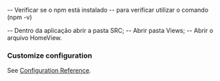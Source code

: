 -- Verificar se o npm está instalado
-- para verificar utilizar o comando (npm -v)
 
-- Dentro da aplicação abrir a pasta SRC;
-- Abrir pasta Views;
-- Abrir o arquivo HomeView. 
### Customize configuration
See [Configuration Reference](https://cli.vuejs.org/config/).
